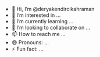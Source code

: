 - 👋 Hi, I’m @deryakendircikahraman
- 👀 I’m interested in ...
- 🌱 I’m currently learning ...
- 💞️ I’m looking to collaborate on ...
- 📫 How to reach me ...
- 😄 Pronouns: ...
- ⚡ Fun fact: ...

<!---
deryakendircikahraman/deryakendircikahraman is a ✨ special ✨ repository because its `README.md` (this file) appears on your GitHub profile.
You can click the Preview link to take a look at your changes.
--->
